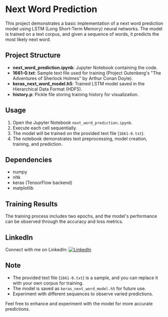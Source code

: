 # Next Word Prediction



This project demonstrates a basic implementation of a next word prediction model using LSTM (Long Short-Term Memory) neural networks. The model is trained on a text corpus, and given a sequence of words, it predicts the most likely next word.

## Project Structure

- **next_word_prediction.ipynb**: Jupyter Notebook containing the code.
- **1661-0.txt**: Sample text file used for training (Project Gutenberg's "The Adventures of Sherlock Holmes" by Arthur Conan Doyle).
- **keras_next_word_model.h5**: Trained LSTM model saved in the Hierarchical Data Format (HDF5).
- **history.p**: Pickle file storing training history for visualization.

## Usage

1. Open the Jupyter Notebook `next_word_prediction.ipynb`.
2. Execute each cell sequentially.
3. The model will be trained on the provided text file (`1661-0.txt`).
4. The notebook demonstrates text preprocessing, model creation, training, and prediction.

## Dependencies

- numpy
- nltk
- keras (TensorFlow backend)
- matplotlib

## Training Results

The training process includes two epochs, and the model's performance can be observed through the accuracy and loss metrics.

## LinkedIn

Connect with me on LinkedIn: [![LinkedIn](https://img.shields.io/badge/-LinkedIn-blue?style=flat-square&logo=linkedin&colorB=2867B2)](https://www.linkedin.com/in/hardikjp/)

## Note

- The provided text file (`1661-0.txt`) is a sample, and you can replace it with your own corpus for training.
- The model is saved as `keras_next_word_model.h5` for future use.
- Experiment with different sequences to observe varied predictions.

Feel free to enhance and experiment with the model for more accurate predictions.
